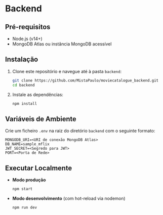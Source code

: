 # Backend

## Pré-requisitos

- Node.js (v14+)
- MongoDB Atlas ou instância MongoDB acessível

## Instalação

1. Clone este repositório e navegue até à pasta `backend`:
   ```bash
   git clone https://github.com/MistaPaulo/moviecatalogue_backend.git
   cd backend
   ```

2. Instale as dependências:
   ```bash
   npm install
   ```

## Variáveis de Ambiente

Crie um ficheiro `.env` na raiz do diretório `backend` com o seguinte formato:
```
MONGODB_URI=<URI de conexão MongoDB Atlas>
DB_NAME=sample_mflix
JWT_SECRET=<Segredo para JWT>
PORT=<Porta de Rede>
```

## Executar Localmente

- **Modo produção**  
  ```bash
  npm start
  ```

- **Modo desenvolvimento** (com hot-reload via nodemon)  
  ```bash
  npm run dev
  ```
